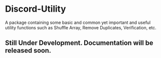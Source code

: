 # Discord-Utility
A package containing some basic and common yet important and useful utility functions such as Shuffle Array, Remove Duplicates, Verification, etc.
## Still Under Development. Documentation will be released soon.
